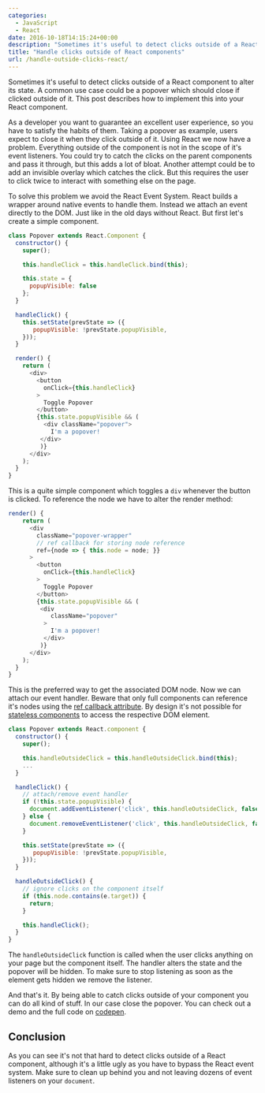 ```yaml
---
categories:
  - JavaScript
  - React
date: 2016-10-18T14:15:24+00:00
description: "Sometimes it's useful to detect clicks outside of a React component. Learn how to achieve this by attaching an native event handler to the document."
title: "Handle clicks outside of React components"
url: /handle-outside-clicks-react/
---
```

Sometimes it's useful to detect clicks outside of a React component to alter its state. A common use case could be a popover which should close if clicked outside of it. This post describes how to implement this into your React component.

<!-- more -->

As a developer you want to guarantee an excellent user experience, so you have to satisfy the habits of them. Taking a popover as example, users expect to close it when they click outside of it. Using React we now have a problem. Everything outside of the component is not in the scope of it's event listeners. You could try to catch the clicks on the parent components and pass it through, but this adds a lot of bloat. Another attempt could be to add an invisible overlay which catches the click. But this requires the user to click twice to interact with something else on the page.

To solve this problem we avoid the React Event System. React builds a wrapper around native events to handle them. Instead we attach an event directly to the DOM. Just like in the old days without React. But first let's create a simple component.

```javascript
class Popover extends React.Component {
  constructor() {
    super();

    this.handleClick = this.handleClick.bind(this);

    this.state = {
      popupVisible: false
    };
  }

  handleClick() {
    this.setState(prevState => ({
       popupVisible: !prevState.popupVisible,
    }));
  }

  render() {
    return (
      <div>
        <button
          onClick={this.handleClick}
        >
          Toggle Popover
        </button>
        {this.state.popupVisible && (
          <div className="popover">
            I'm a popover!
         </div>
         )}
      </div>
    );
  }
}
```

This is a quite simple component which toggles a `div` whenever the button is clicked. To reference the node we have to alter the render method:

```javascript
render() {
    return (
      <div
        className="popover-wrapper"
        // ref callback for storing node reference
        ref={node => { this.node = node; }}
      >
        <button
          onClick={this.handleClick}
        >
          Toggle Popover
        </button>
        {this.state.popupVisible && (
         <div
            className="popover"
          >
            I'm a popover!
          </div>
         )}
      </div>
    );
  }
}
```

This is the preferred way to get the associated DOM node. Now we can attach our event handler. Beware that only full components can reference it's nodes using the [ref callback attribute][1]. By design it's not possible for [stateless components][2] to access the respective DOM element.

```javascript
class Popover extends React.component {
  constructor() {
    super();

    this.handleOutsideClick = this.handleOutsideClick.bind(this);
    ...
  }

  handleClick() {
    // attach/remove event handler
    if (!this.state.popupVisible) {
      document.addEventListener('click', this.handleOutsideClick, false);
    } else {
      document.removeEventListener('click', this.handleOutsideClick, false);
    }

    this.setState(prevState => ({
       popupVisible: !prevState.popupVisible,
    }));
  }

  handleOutsideClick() {
    // ignore clicks on the component itself
    if (this.node.contains(e.target)) {
      return;
    }

    this.handleClick();
  }
}
```

The `handleOutsideClick` function is called when the user clicks anything on your page but the component itself. The handler alters the state and the popover will be hidden. To make sure to stop listening as soon as the element gets hidden we remove the listener.

And that's it. By being able to catch clicks outside of your component you can do all kind of stuff. In our case close the popover. You can check out a demo and the full code on [codepen][3].

## Conclusion

As you can see it's not that hard to detect clicks outside of a React component, although it's a little ugly as you have to bypass the React event system. Make sure to clean up behind you and not leaving dozens of event listeners on your `document`.

 [1]: https://facebook.github.io/react/docs/more-about-refs.html
 [2]: https://facebook.github.io/react/docs/reusable-components.html#stateless-functions
 [3]: http://codepen.io/graubnla/pen/EgdgZm
